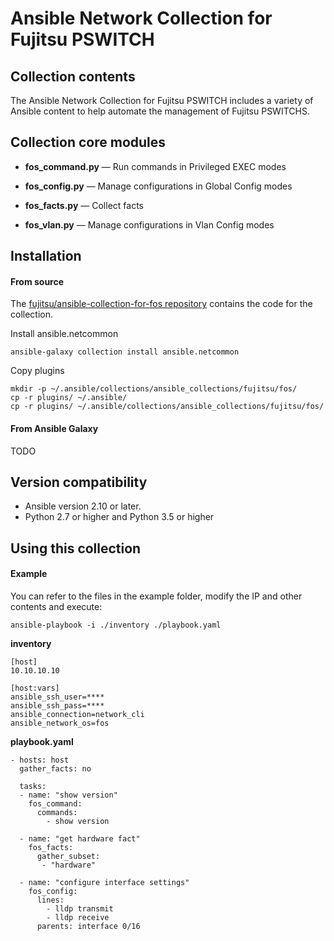 # Ansible Network Collection for Fujitsu PSWITCH

## Collection contents

The Ansible Network Collection for Fujitsu PSWITCH includes a variety of Ansible content to help automate the management of Fujitsu PSWITCHS.

## Collection core modules

- **fos_command.py** — Run commands in Privileged EXEC modes

- **fos_config.py** — Manage configurations in Global Config modes

- **fos_facts.py** — Collect facts

- **fos_vlan.py** — Manage configurations in Vlan Config modes


## Installation
#### From source

The [fujitsu/ansible-collection-for-fos repository](https://github.com/fujitsu/ansible-collection-for-fos) contains the code for the collection.

Install ansible.netcommon
```
ansible-galaxy collection install ansible.netcommon
```

Copy plugins
```
mkdir -p ~/.ansible/collections/ansible_collections/fujitsu/fos/
cp -r plugins/ ~/.ansible/
cp -r plugins/ ~/.ansible/collections/ansible_collections/fujitsu/fos/
```

#### From Ansible Galaxy

TODO

## Version compatibility

* Ansible version 2.10 or later.
* Python 2.7 or higher and Python 3.5 or higher

## Using this collection

#### Example
You can refer to the files in the example folder, modify the IP and other contents and execute:

```
ansible-playbook -i ./inventory ./playbook.yaml
```

**inventory**

```
[host]
10.10.10.10

[host:vars]
ansible_ssh_user=****
ansible_ssh_pass=****
ansible_connection=network_cli
ansible_network_os=fos
```

**playbook.yaml**

```
- hosts: host
  gather_facts: no

  tasks:
  - name: "show version"
    fos_command:
      commands:
        - show version

  - name: "get hardware fact"
    fos_facts:
      gather_subset:
       - "hardware"

  - name: "configure interface settings"
    fos_config:
      lines:
        - lldp transmit
        - lldp receive
      parents: interface 0/16
```
